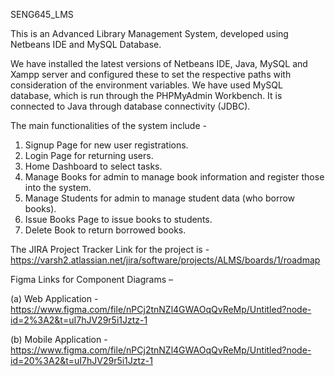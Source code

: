 SENG645_LMS

This is an Advanced Library Management System, developed using Netbeans IDE and MySQL Database.

We have installed the latest versions of Netbeans IDE, Java, MySQL and Xampp server and configured these to set the respective paths with 
consideration of the environment variables.
We have used MySQL database, which is run through the PHPMyAdmin Workbench. It is connected to Java through database connectivity (JDBC).

The main functionalities of the system include - 
1) Signup Page for new user registrations.
2) Login Page for returning users.
3) Home Dashboard to select tasks.
4) Manage Books for admin to manage book information and register those into the system.
5) Manage Students for admin to manage student data (who borrow books).
6) Issue Books Page to issue books to students.
7) Delete Book to return borrowed books.

The JIRA Project Tracker Link for the project is - 
https://varsh2.atlassian.net/jira/software/projects/ALMS/boards/1/roadmap

Figma Links for Component Diagrams – 

(a)	Web Application - https://www.figma.com/file/nPCj2tnNZl4GWAOqQvReMp/Untitled?node-id=2%3A2&t=uI7hJV29r5i1Jztz-1

(b)	Mobile Application - https://www.figma.com/file/nPCj2tnNZl4GWAOqQvReMp/Untitled?node-id=20%3A2&t=uI7hJV29r5i1Jztz-1
